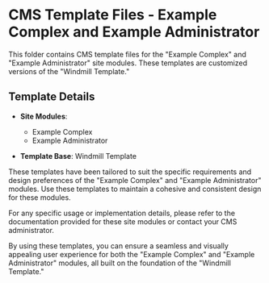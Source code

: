 # CMS Template Files - Example Complex and Example Administrator

This folder contains CMS template files for the "Example Complex" and "Example Administrator" site modules. These templates are customized versions of the "Windmill Template." 

## Template Details

- **Site Modules**: 
    - Example Complex
    - Example Administrator

- **Template Base**: Windmill Template

These templates have been tailored to suit the specific requirements and design preferences of the "Example Complex" and "Example Administrator" modules. Use these templates to maintain a cohesive and consistent design for these modules.

For any specific usage or implementation details, please refer to the documentation provided for these site modules or contact your CMS administrator.

By using these templates, you can ensure a seamless and visually appealing user experience for both the "Example Complex" and "Example Administrator" modules, all built on the foundation of the "Windmill Template."